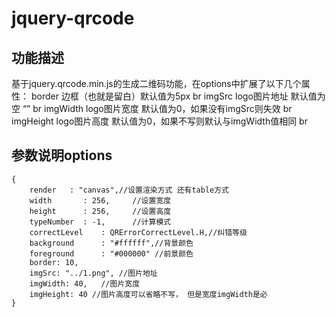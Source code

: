 # jquery-qrcode

## 功能描述
基于jquery.qrcode.min.js的生成二维码功能，在options中扩展了以下几个属性：
border 边框（也就是留白）默认值为5px br
imgSrc logo图片地址 默认值为空 “” br
imgWidth logo图片宽度 默认值为0，如果没有imgSrc则失效 br
imgHeight logo图片高度 默认值为0，如果不写则默认与imgWidth值相同 br

## 参数说明options

```
{
    render   : "canvas",//设置渲染方式 还有table方式
    width       : 256,     //设置宽度
    height      : 256,     //设置高度
    typeNumber  : -1,      //计算模式
    correctLevel    : QRErrorCorrectLevel.H,//纠错等级
    background      : "#ffffff",//背景颜色
    foreground      : "#000000" //前景颜色
    border: 10,
    imgSrc: "../1.png", //图片地址
    imgWidth: 40,   //图片宽度
    imgHeight: 40 //图片高度可以省略不写， 但是宽度imgWidth是必
}
```
